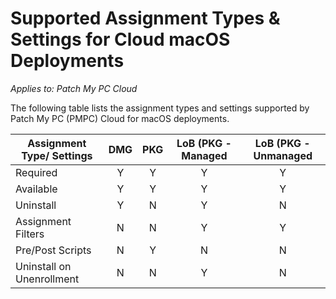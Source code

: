 # Supported Assignment Types & Settings for Cloud macOS Deployments

_Applies to: Patch My PC Cloud_

The following table lists the assignment types and settings supported by Patch My PC (PMPC) Cloud for macOS deployments.

| Assignment Type/ Settings | DMG | PKG | LoB (PKG - Managed | LoB (PKG - Unmanaged |
| ------------------------- | :-: | :-: | :----------------: | :------------------: |
| Required                  |  Y  |  Y  |          Y         |           Y          |
| Available                 |  Y  |  Y  |          Y         |           Y          |
| Uninstall                 |  Y  |  N  |          Y         |           N          |
| Assignment Filters        |  N  |  N  |          Y         |           Y          |
| Pre/Post Scripts          |  N  |  Y  |          N         |           N          |
| Uninstall on Unenrollment |  N  |  N  |          Y         |           N          |
